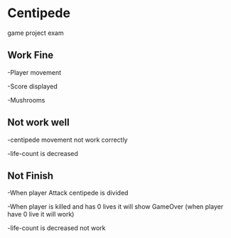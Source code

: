 # Centipede
 game project exam

Work Fine
------------

-Player movement

-Score displayed

-Mushrooms


Not work well
------------

-centipede movement not work correctly

-life-count is decreased



Not Finish
------------

-When player Attack centipede is divided

-When player is killed and has 0 lives it will show GameOver (when player have 0 live it will work)

-life-count is decreased not work

